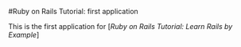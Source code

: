#Ruby on Rails Tutorial: first application

This is the first application for
[*Ruby on Rails Tutorial: Learn Rails by Example*]